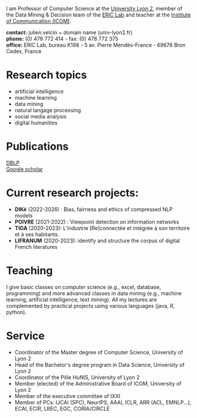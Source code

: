 I am Professor of Computer Science at the [University Lyon 2](https://www.univ-lyon2.fr), member of the Data Mining & Decision team of the [ERIC Lab](https://eric.msh-lse.fr/en/) and teacher at the [Institute of Communication (ICOM)](https://icom.univ-lyon2.fr).

**contact:** julien.velcin + domain name (univ-lyon2.fr)   
**phone:** (0) 478 772 414 - fax: (0) 478 772 375   
**office:** ERIC Lab, bureau K198 - 5 av. Pierre Mendès-France - 69676 Bron Cedex, France   

# Research topics

- artificial intelligence
- machine learning
- data mining
- natural langage processing
- social media analysis
- digital humanities

# Publications

[DBLP](https://dblp.org/pid/87/1950.html)   
[Google scholar](https://scholar.google.fr/citations?user=_ZreLBMAAAAJ&hl=en)   

# Current research projects:

- **DIKé** (2022-2026) : Bias, fairness and ethics of compressed NLP models
- **POIVRE** (2021-2022) : Viewpoint detection on information networks
- **TIGA** (2020-2023): L’industrie [Re]connectée et intégrée à son territoire et à ses habitants.
- **LIFRANUM** (2020-2023): identify and structure the corpus of digital French literatures

# Teaching

I give basic classes on computer science (e.g., excel, database, programming) and more advanced classes in data mining (e.g., machine learning, artificial intelligence, text mining). All my lectures are complemented by practical projects using various languages (java, R, python).

# Service

- Coordinator of the Master degree of Computer Science, University of Lyon 2
- Head of the Bachelor's degree program in Data Science, University of Lyon 2 
- Coordinator of the Pôle HuNIS, University of Lyon 2
- Member (elected) of the Administrative Board of ICOM, University of Lyon 2 
- Member of the executive committee of IXXI
- Member of PCs: IJCAI (SPC), NeurIPS, AAAI, ICLR, ARR (ACL, EMNLP...), ECAI, ECIR, LREC, EGC, CORIA/CIRCLE
